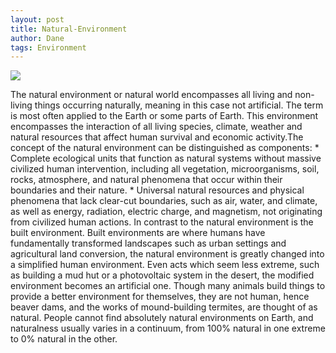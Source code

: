 ```yaml
---
layout: post
title: Natural-Environment
author: Dane
tags: Environment
---
```


<img class="image" src="{{ site.baseurl }}/assets/images/natural-environment.jpg">




The natural environment or natural world encompasses all living and non-living things occurring naturally, meaning in this case not artificial. The term is most often applied to the Earth or some parts of Earth. This environment encompasses the interaction of all living species, climate, weather and natural resources that affect human survival and economic activity.The concept of the natural environment can be distinguished as components: * Complete ecological units that function as natural systems without massive civilized human intervention, including all vegetation, microorganisms, soil, rocks, atmosphere, and natural phenomena that occur within their boundaries and their nature. * Universal natural resources and physical phenomena that lack clear-cut boundaries, such as air, water, and climate, as well as energy, radiation, electric charge, and magnetism, not originating from civilized human actions. In contrast to the natural environment is the built environment. Built environments are where humans have fundamentally transformed landscapes such as urban settings and agricultural land conversion, the natural environment is greatly changed into a simplified human environment. Even acts which seem less extreme, such as building a mud hut or a photovoltaic system in the desert, the modified environment becomes an artificial one. Though many animals build things to provide a better environment for themselves, they are not human, hence beaver dams, and the works of mound-building termites, are thought of as natural. People cannot find absolutely natural environments on Earth, and naturalness usually varies in a continuum, from 100% natural in one extreme to 0% natural in the other.